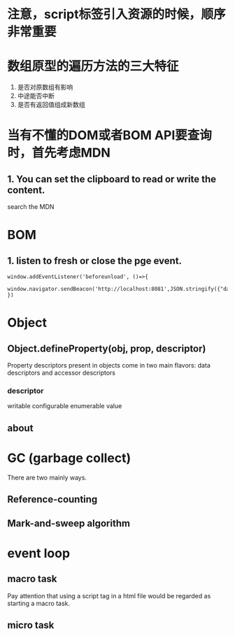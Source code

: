 <!--
 * @Author: Lmmqxyx
 * @Date: 2022-02-10 13:47:27
 * @LastEditors: lmmqxyx
 * @LastEditTime: 2023-10-23 14:48:32
 * @FilePath: \Learning_Note\JavaScript\JavaScript.md
 * @Description: 
-->
# 注意，script标签引入资源的时候，顺序非常重要

# 数组原型的遍历方法的三大特征
1. 是否对原数组有影响
2. 中途能否中断
3. 是否有返回值组成新数组

# 当有不懂的DOM或者BOM API要查询时，首先考虑MDN
## 1. You can set the clipboard to read or write the content.
search the MDN

# BOM
## 1. listen to fresh or close the pge event.
```
window.addEventListener('beforeunload', ()=>{
    window.navigator.sendBeacon('http://localhost:8081',JSON.stringify({"data":'bye!'}))
})
```

# Object
## Object.defineProperty(obj, prop, descriptor)
Property descriptors present in objects come in two main flavors:
data descriptors and accessor descriptors

### descriptor
writable
configurable
enumerable
value

## about 

# GC (garbage collect)
There are two mainly ways.
## Reference-counting

## Mark-and-sweep algorithm

# event loop
## macro task
Pay attention that using a script tag in a html file would be regarded as starting a macro task.

## micro task
